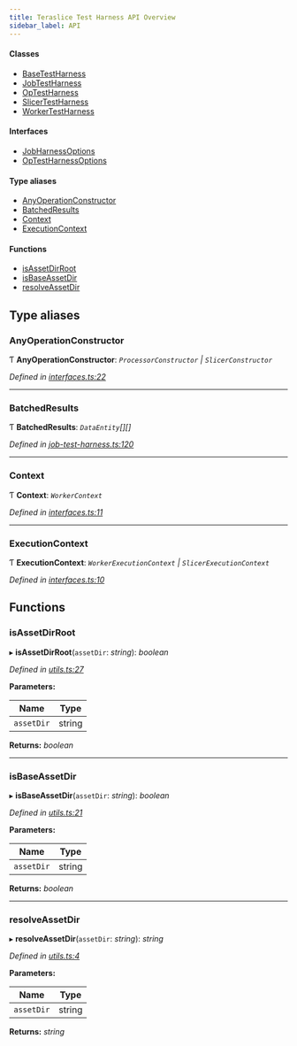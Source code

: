 ```yaml
---
title: Teraslice Test Harness API Overview
sidebar_label: API
---
```


#### Classes

* [BaseTestHarness](classes/basetestharness.md)
* [JobTestHarness](classes/jobtestharness.md)
* [OpTestHarness](classes/optestharness.md)
* [SlicerTestHarness](classes/slicertestharness.md)
* [WorkerTestHarness](classes/workertestharness.md)

#### Interfaces

* [JobHarnessOptions](interfaces/jobharnessoptions.md)
* [OpTestHarnessOptions](interfaces/optestharnessoptions.md)

#### Type aliases

* [AnyOperationConstructor](overview.md#anyoperationconstructor)
* [BatchedResults](overview.md#batchedresults)
* [Context](overview.md#context)
* [ExecutionContext](overview.md#executioncontext)

#### Functions

* [isAssetDirRoot](overview.md#isassetdirroot)
* [isBaseAssetDir](overview.md#isbaseassetdir)
* [resolveAssetDir](overview.md#resolveassetdir)

## Type aliases

###  AnyOperationConstructor

Ƭ **AnyOperationConstructor**: *`ProcessorConstructor` | `SlicerConstructor`*

*Defined in [interfaces.ts:22](https://github.com/terascope/teraslice/blob/5e4063e2/packages/teraslice-test-harness/src/interfaces.ts#L22)*

___

###  BatchedResults

Ƭ **BatchedResults**: *`DataEntity`[][]*

*Defined in [job-test-harness.ts:120](https://github.com/terascope/teraslice/blob/5e4063e2/packages/teraslice-test-harness/src/job-test-harness.ts#L120)*

___

###  Context

Ƭ **Context**: *`WorkerContext`*

*Defined in [interfaces.ts:11](https://github.com/terascope/teraslice/blob/5e4063e2/packages/teraslice-test-harness/src/interfaces.ts#L11)*

___

###  ExecutionContext

Ƭ **ExecutionContext**: *`WorkerExecutionContext` | `SlicerExecutionContext`*

*Defined in [interfaces.ts:10](https://github.com/terascope/teraslice/blob/5e4063e2/packages/teraslice-test-harness/src/interfaces.ts#L10)*

## Functions

###  isAssetDirRoot

▸ **isAssetDirRoot**(`assetDir`: *string*): *boolean*

*Defined in [utils.ts:27](https://github.com/terascope/teraslice/blob/5e4063e2/packages/teraslice-test-harness/src/utils.ts#L27)*

**Parameters:**

Name | Type |
------ | ------ |
`assetDir` | string |

**Returns:** *boolean*

___

###  isBaseAssetDir

▸ **isBaseAssetDir**(`assetDir`: *string*): *boolean*

*Defined in [utils.ts:21](https://github.com/terascope/teraslice/blob/5e4063e2/packages/teraslice-test-harness/src/utils.ts#L21)*

**Parameters:**

Name | Type |
------ | ------ |
`assetDir` | string |

**Returns:** *boolean*

___

###  resolveAssetDir

▸ **resolveAssetDir**(`assetDir`: *string*): *string*

*Defined in [utils.ts:4](https://github.com/terascope/teraslice/blob/5e4063e2/packages/teraslice-test-harness/src/utils.ts#L4)*

**Parameters:**

Name | Type |
------ | ------ |
`assetDir` | string |

**Returns:** *string*
